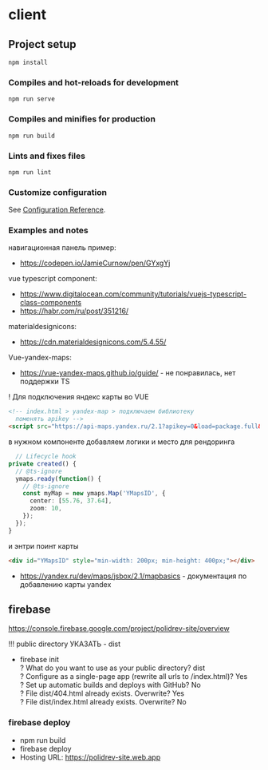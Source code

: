 # client

## Project setup

```
npm install
```

### Compiles and hot-reloads for development

```
npm run serve
```

### Compiles and minifies for production

```
npm run build
```

### Lints and fixes files

```
npm run lint
```

### Customize configuration

See [Configuration Reference](https://cli.vuejs.org/config/).

### Examples and notes

навигационная панель пример:

- https://codepen.io/JamieCurnow/pen/GYxgYj

vue typescript component:

- https://www.digitalocean.com/community/tutorials/vuejs-typescript-class-components
- https://habr.com/ru/post/351216/

materialdesignicons:

- https://cdn.materialdesignicons.com/5.4.55/

Vue-yandex-maps:

- https://vue-yandex-maps.github.io/guide/ - не понравилась, нет поддержки TS

! Для подключения яндекс карты во VUE

```html
<!-- index.html > yandex-map > подключаем библиотеку
  поменять apikey -->
<script src="https://api-maps.yandex.ru/2.1?apikey=0&load=package.full&lang=ru_RU"></script>
```

в нужном компоненте добавляем логики и место для рендоринга

```ts
  // Lifecycle hook
private created() {
  // @ts-ignore
  ymaps.ready(function() {
    // @ts-ignore
    const myMap = new ymaps.Map('YMapsID', {
      center: [55.76, 37.64],
      zoom: 10,
    });
  });
}
```

и энтри поинт карты

```html
<div id="YMapsID" style="min-width: 200px; min-height: 400px;"></div>
```

- https://yandex.ru/dev/maps/jsbox/2.1/mapbasics - документация по добавлению карты yandex

## firebase

https://console.firebase.google.com/project/polidrev-site/overview

!!! public directory УКАЗАТЬ - dist

- firebase init  
  ? What do you want to use as your public directory? dist  
  ? Configure as a single-page app (rewrite all urls to /index.html)? Yes  
  ? Set up automatic builds and deploys with GitHub? No  
  ? File dist/404.html already exists. Overwrite? Yes  
  ? File dist/index.html already exists. Overwrite? No

### firebase deploy

- npm run build
- firebase deploy
- Hosting URL: https://polidrev-site.web.app

